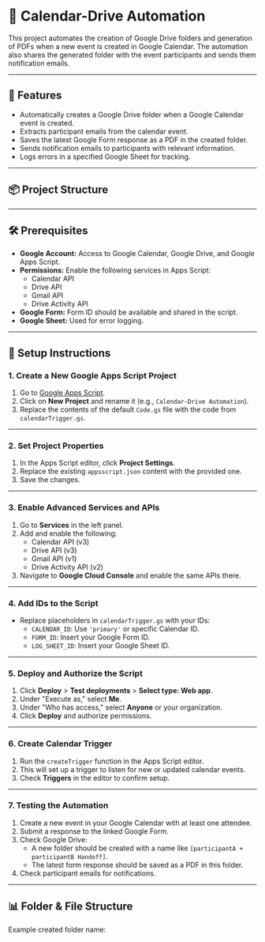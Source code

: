 # 📅 Calendar-Drive Automation

This project automates the creation of Google Drive folders and generation of PDFs when a new event is created in Google Calendar. The automation also shares the generated folder with the event participants and sends them notification emails.

---

## 🚀 Features

- Automatically creates a Google Drive folder when a Google Calendar event is created.
- Extracts participant emails from the calendar event.
- Saves the latest Google Form response as a PDF in the created folder.
- Sends notification emails to participants with relevant information.
- Logs errors in a specified Google Sheet for tracking.

---

## 📦 Project Structure


---

## 🛠️ Prerequisites

- **Google Account:** Access to Google Calendar, Google Drive, and Google Apps Script.
- **Permissions:** Enable the following services in Apps Script:
  - Calendar API
  - Drive API
  - Gmail API
  - Drive Activity API
- **Google Form:** Form ID should be available and shared in the script.
- **Google Sheet:** Used for error logging.

---

## 📝 Setup Instructions

### 1. **Create a New Google Apps Script Project**

1. Go to [Google Apps Script](https://script.google.com/).
2. Click on **New Project** and rename it (e.g., `Calendar-Drive Automation`).
3. Replace the contents of the default `Code.gs` file with the code from `calendarTrigger.gs`.

---

### 2. **Set Project Properties**

1. In the Apps Script editor, click **Project Settings**.
2. Replace the existing `appsscript.json` content with the provided one.
3. Save the changes.

---

### 3. **Enable Advanced Services and APIs**

1. Go to **Services** in the left panel.
2. Add and enable the following:
   - Calendar API (v3)
   - Drive API (v3)
   - Gmail API (v1)
   - Drive Activity API (v2)
3. Navigate to **Google Cloud Console** and enable the same APIs there.

---

### 4. **Add IDs to the Script**

- Replace placeholders in `calendarTrigger.gs` with your IDs:
  - `CALENDAR_ID`: Use `'primary'` or specific Calendar ID.
  - `FORM_ID`: Insert your Google Form ID.
  - `LOG_SHEET_ID`: Insert your Google Sheet ID.

---

### 5. **Deploy and Authorize the Script**

1. Click **Deploy** > **Test deployments** > **Select type: Web app**.
2. Under "Execute as," select **Me**.
3. Under "Who has access," select **Anyone** or your organization.
4. Click **Deploy** and authorize permissions.

---

### 6. **Create Calendar Trigger**

1. Run the `createTrigger` function in the Apps Script editor.
2. This will set up a trigger to listen for new or updated calendar events.
3. Check **Triggers** in the editor to confirm setup.

---

### 7. **Testing the Automation**

1. Create a new event in your Google Calendar with at least one attendee.
2. Submit a response to the linked Google Form.
3. Check Google Drive:
   - A new folder should be created with a name like `[participantA + participantB Handoff]`.
   - The latest form response should be saved as a PDF in this folder.
4. Check participant emails for notifications.

---

## 📊 Folder & File Structure

Example created folder name:
